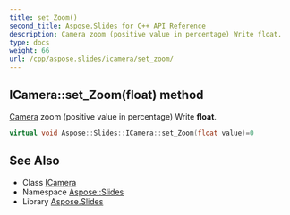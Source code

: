 ```yaml
---
title: set_Zoom()
second_title: Aspose.Slides for C++ API Reference
description: Camera zoom (positive value in percentage) Write float.
type: docs
weight: 66
url: /cpp/aspose.slides/icamera/set_zoom/
---
```

## ICamera::set_Zoom(float) method


[Camera](../../camera/) zoom (positive value in percentage) Write **float**.

```cpp
virtual void Aspose::Slides::ICamera::set_Zoom(float value)=0
```

## See Also

* Class [ICamera](./)
* Namespace [Aspose::Slides](../)
* Library [Aspose.Slides](../../)